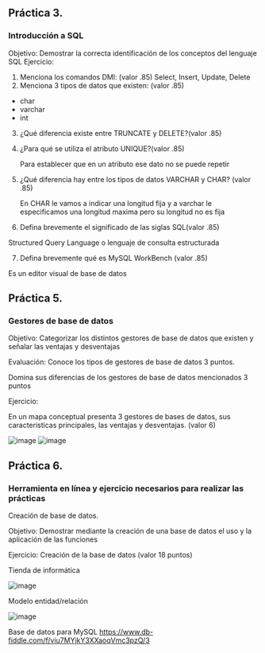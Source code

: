 ## Práctica 3.
### Introducción a SQL
Objetivo: Demostrar la correcta identificación de los conceptos del lenguaje SQL
Ejercicio:

1. Menciona los comandos DMl: (valor .85)
 Select, Insert, Update, Delete
2. Menciona 3 tipos de datos que existen: (valor .85)
 
 * char
  * varchar
  * int

3. ¿Qué diferencia existe entre TRUNCATE y DELETE?(valor .85)

4. ¿Para qué se utiliza el atributo UNIQUE?(valor .85)
      
      Para establecer que en un atributo ese dato no se puede repetir 
      
5. ¿Qué diferencia hay entre los tipos de datos VARCHAR y CHAR? (valor .85)
    
    En CHAR le vamos a indicar una longitud fija y a varchar le especificamos una longitud maxima pero su longitud no es fija 

6. Defina brevemente el significado de las siglas SQL(valor .85)
  
  Structured Query Language o lenguaje de consulta estructurada

7. Defina brevemente qué es MySQL WorkBench (valor .85)
 
 Es un  editor visual de base de datos
 
## Práctica 5.
### Gestores de base de datos

Objetivo: Categorizar los distintos gestores de base de datos que existen y señalar las
ventajas y desventajas

Evaluación: Conoce los tipos de gestores de base de datos 3 puntos.

Domina sus diferencias de los gestores de base de datos mencionados 3 puntos

Ejercicio:

En un mapa conceptual presenta 3 gestores de bases de datos, sus características
principales, las ventajas y desventajas. (valor 6)



![image](https://user-images.githubusercontent.com/91554777/170415427-e2b7321b-a97f-43b0-ac24-6e506c307e6b.png)
![image](https://user-images.githubusercontent.com/101816484/175644753-3b67e20c-99d8-4dbb-b230-3af0b088ce34.png)


## Práctica 6.
### Herramienta en línea y ejercicio necesarios para realizar las prácticas

Creación de base de datos.

Objetivo: Demostrar mediante la creación de una base de datos el uso y la aplicación de
las funciones

Ejercicio: Creación de la base de datos (valor 18 puntos)

Tienda de informática

![image](https://user-images.githubusercontent.com/91554777/170415101-717bca19-3644-46a9-8a57-8d5940c5d283.png)




Modelo entidad/relación

![image](https://user-images.githubusercontent.com/101816484/177225903-fe12e0c8-7e30-407b-a4c5-46ff3ed8e54a.png)


Base de datos para MySQL
https://www.db-fiddle.com/f/viu7MYjkY3XXaoqVmc3pzQ/3
